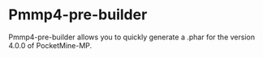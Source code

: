 # Pmmp4-pre-builder
Pmmp4-pre-builder allows you to quickly generate a .phar for the version 4.0.0 of PocketMine-MP.
